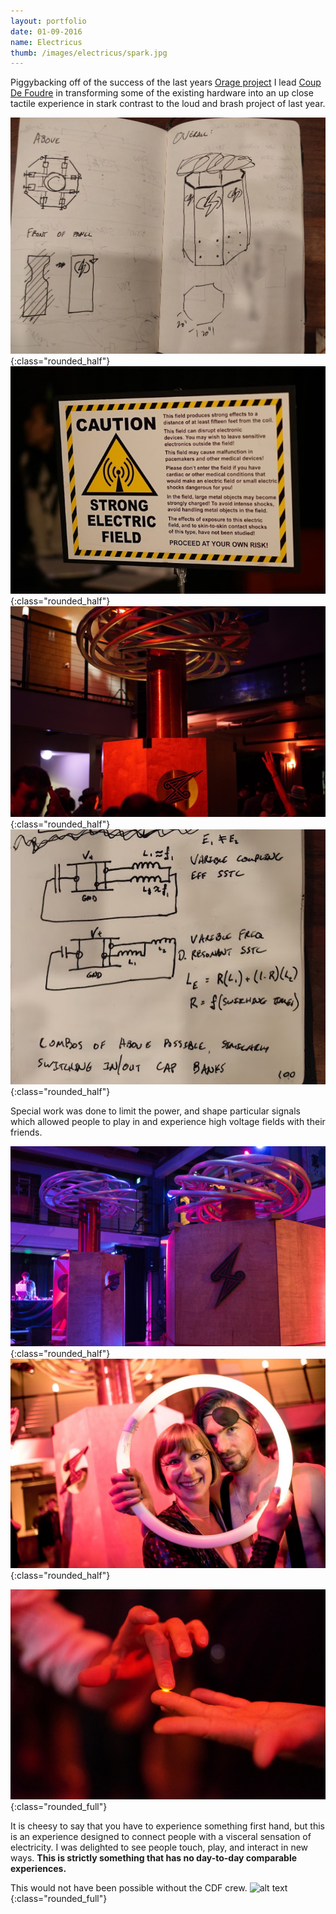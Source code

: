 ```yaml
---
layout: portfolio
date: 01-09-2016
name: Electricus
thumb: /images/electricus/spark.jpg
---
```


Piggybacking off of the success of the last years [Orage project](/portfolio/orage.html)
I lead [Coup De Foudre](https://www.coupdefoud.re/) in transforming some of the existing
hardware into an up close tactile experience in stark contrast to the loud and brash project
of last year.

![alt text](/images/electricus/sketch.jpg "Spark"){:class="rounded_half"}
![alt text](/images/electricus/caution.jpg "Spark"){:class="rounded_half"}
![alt text](/images/electricus/partymode.jpg "Spark"){:class="rounded_half"}
![alt text](/images/electricus/switching.jpg "Spark"){:class="rounded_half"}

Special work was done to limit the power, and shape particular signals which allowed
people to play in and experience high voltage fields with their friends.

![alt text](/images/electricus/boxed_pair.jpg "Par of coils"){:class="rounded_half"}
![alt text](/images/electricus/anya_mike.jpg "Fluorescence"){:class="rounded_half"}

![alt text](/images/electricus/spark.jpg "Touch Spark"){:class="rounded_full"}

It is cheesy to say that you have to experience something first hand, but this
is an experience designed to connect people with a visceral sensation of
electricity.  I was delighted to see people touch, play, and interact in new ways.
**This is strictly something that has no day-to-day comparable experiences.**

This would not have been possible without the CDF crew.
![alt text](/images/electricus/crew.jpg "Touch Spark"){:class="rounded_full"}
